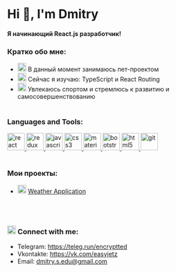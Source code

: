 <h1 align="left">Hi 👋, I'm Dmitry</h1>

#### Я начинающий React.js разработчик!

### Кратко обо мне:

- <img class="emoji" alt="seedling" height="20" width="20" src="https://github.githubassets.com/images/icons/emoji/unicode/1f331.png"> В данный момент занимаюсь пет-проектом
- <img class="emoji" alt="telescope" height="20" width="20" src="https://github.githubassets.com/images/icons/emoji/unicode/1f52d.png"> Сейчас я изучаю: TypeScript и React Routing
- <img class="emoji" alt="trophy" height="20" width="20" src="https://github.githubassets.com/images/icons/emoji/unicode/1f3c6.png"> Увлекаюсь спортом и стремлюсь к развитию и самосовершенствованию
  <br />
  <br />

### Languages and Tools:

<a href="https://reactjs.org/" target="_blank">
<img src="https://devicons.github.io/devicon/devicon.git/icons/react/react-original-wordmark.svg" alt="react" width="40" height="40"/> </a>
<a href="https://redux.js.org" target="_blank">
<img src="https://devicons.github.io/devicon/devicon.git/icons/redux/redux-original.svg" alt="redux" width="40" height="40"/> </a>
<a href="https://developer.mozilla.org/en-US/docs/Web/JavaScript" target="_blank"> <img src="https://devicons.github.io/devicon/devicon.git/icons/javascript/javascript-original.svg" alt="javascript" width="40" height="40"/> </a>
<a href="https://www.w3schools.com/css/" target="_blank">
<img src="https://devicons.github.io/devicon/devicon.git/icons/css3/css3-original-wordmark.svg" alt="css3" width="40" height="40"/> </a>
<a href="https://materializecss.com/" target="_blank">
<img src="https://raw.githubusercontent.com/prplx/svg-logos/5585531d45d294869c4eaab4d7cf2e9c167710a9/svg/materialize.svg" alt="materialize" width="40" height="40"/> </a>
<a href="https://getbootstrap.com" target="_blank"> <img src="https://devicons.github.io/devicon/devicon.git/icons/bootstrap/bootstrap-plain.svg" alt="bootstrap" width="40" height="40"/> </a>
<a href="https://www.w3.org/html/" target="_blank">
<img src="https://devicons.github.io/devicon/devicon.git/icons/html5/html5-original-wordmark.svg" alt="html5" width="40" height="40"/> </a>
<a href="https://git-scm.com/" target="_blank"> <img src="https://www.vectorlogo.zone/logos/git-scm/git-scm-icon.svg" alt="git" width="40" height="40"/> </a>

<br />
<br />

### Мои проекты:

- <img class="emoji" alt="cloud_with_lightning_and_rain" height="20" width="20" src="https://github.githubassets.com/images/icons/emoji/unicode/26c8.png"> [Weather Application](https://github.com/Easyjetz/weatherApp)

<br />
<br />

### <img class="emoji" alt="mailbox_with_mail" height="20" width="20" src="https://github.githubassets.com/images/icons/emoji/unicode/1f4ec.png"> Сonnect with me:

- Telegram: https://teleg.run/encryptted
- Vkontakte: https://vk.com/easyjetz
- Email: dmitry.s.edu@gmail.com
